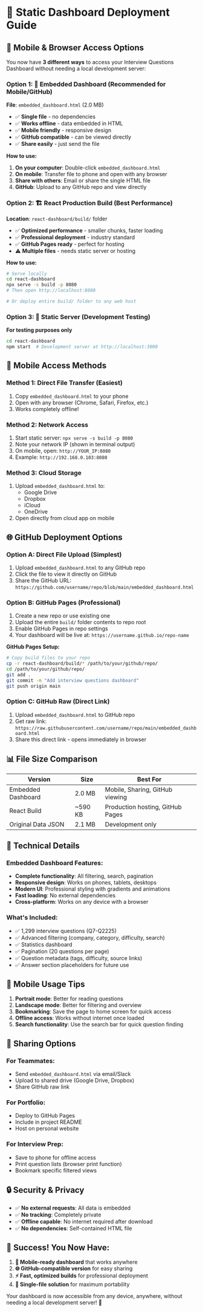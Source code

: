 # 🚀 Static Dashboard Deployment Guide

## 📱 Mobile & Browser Access Options

You now have **3 different ways** to access your Interview Questions Dashboard without needing a local development server:

### Option 1: 📄 Embedded Dashboard (Recommended for Mobile/GitHub)
**File**: `embedded_dashboard.html` (2.0 MB)
- ✅ **Single file** - no dependencies
- ✅ **Works offline** - data embedded in HTML
- ✅ **Mobile friendly** - responsive design
- ✅ **GitHub compatible** - can be viewed directly
- ✅ **Share easily** - just send the file

**How to use:**
1. **On your computer**: Double-click `embedded_dashboard.html`
2. **On mobile**: Transfer file to phone and open with any browser
3. **Share with others**: Email or share the single HTML file
4. **GitHub**: Upload to any GitHub repo and view directly

### Option 2: 🏗️ React Production Build (Best Performance)
**Location**: `react-dashboard/build/` folder
- ✅ **Optimized performance** - smaller chunks, faster loading
- ✅ **Professional deployment** - industry standard
- ✅ **GitHub Pages ready** - perfect for hosting
- ⚠️ **Multiple files** - needs static server or hosting

**How to use:**
```bash
# Serve locally
cd react-dashboard
npx serve -s build -p 8080
# Then open http://localhost:8080

# Or deploy entire build/ folder to any web host
```

### Option 3: 🔗 Static Server (Development Testing)
**For testing purposes only**
```bash
cd react-dashboard
npm start  # Development server at http://localhost:3000
```

## 📱 Mobile Access Methods

### Method 1: Direct File Transfer (Easiest)
1. Copy `embedded_dashboard.html` to your phone
2. Open with any browser (Chrome, Safari, Firefox, etc.)
3. Works completely offline!

### Method 2: Network Access
1. Start static server: `npx serve -s build -p 8080`
2. Note your network IP (shown in terminal output)
3. On mobile, open: `http://YOUR_IP:8080`
4. Example: `http://192.168.0.103:8080`

### Method 3: Cloud Storage
1. Upload `embedded_dashboard.html` to:
   - Google Drive
   - Dropbox
   - iCloud
   - OneDrive
2. Open directly from cloud app on mobile

## 🌐 GitHub Deployment Options

### Option A: Direct File Upload (Simplest)
1. Upload `embedded_dashboard.html` to any GitHub repo
2. Click the file to view it directly on GitHub
3. Share the GitHub URL: `https://github.com/username/repo/blob/main/embedded_dashboard.html`

### Option B: GitHub Pages (Professional)
1. Create a new repo or use existing one
2. Upload the entire `build/` folder contents to repo root
3. Enable GitHub Pages in repo settings
4. Your dashboard will be live at: `https://username.github.io/repo-name`

**GitHub Pages Setup:**
```bash
# Copy build files to your repo
cp -r react-dashboard/build/* /path/to/your/github/repo/
cd /path/to/your/github/repo/
git add .
git commit -m "Add interview questions dashboard"
git push origin main
```

### Option C: GitHub Raw (Direct Link)
1. Upload `embedded_dashboard.html` to GitHub repo
2. Get raw link: `https://raw.githubusercontent.com/username/repo/main/embedded_dashboard.html`
3. Share this direct link - opens immediately in browser

## 📊 File Size Comparison

| Version | Size | Best For |
|---------|------|----------|
| Embedded Dashboard | 2.0 MB | Mobile, Sharing, GitHub viewing |
| React Build | ~590 KB | Production hosting, GitHub Pages |
| Original Data JSON | 2.1 MB | Development only |

## 🔧 Technical Details

### Embedded Dashboard Features:
- **Complete functionality**: All filtering, search, pagination
- **Responsive design**: Works on phones, tablets, desktops
- **Modern UI**: Professional styling with gradients and animations
- **Fast loading**: No external dependencies
- **Cross-platform**: Works on any device with a browser

### What's Included:
- ✅ 1,299 interview questions (Q7-Q2225)
- ✅ Advanced filtering (company, category, difficulty, search)
- ✅ Statistics dashboard
- ✅ Pagination (20 questions per page)
- ✅ Question metadata (tags, difficulty, source links)
- ✅ Answer section placeholders for future use

## 📱 Mobile Usage Tips

1. **Portrait mode**: Better for reading questions
2. **Landscape mode**: Better for filtering and overview
3. **Bookmarking**: Save the page to home screen for quick access
4. **Offline access**: Works without internet once loaded
5. **Search functionality**: Use the search bar for quick question finding

## 🚀 Sharing Options

### For Teammates:
- Send `embedded_dashboard.html` via email/Slack
- Upload to shared drive (Google Drive, Dropbox)
- Share GitHub raw link

### For Portfolio:
- Deploy to GitHub Pages
- Include in project README
- Host on personal website

### For Interview Prep:
- Save to phone for offline access
- Print question lists (browser print function)
- Bookmark specific filtered views

## 🔒 Security & Privacy

- ✅ **No external requests**: All data is embedded
- ✅ **No tracking**: Completely private
- ✅ **Offline capable**: No internet required after download
- ✅ **No dependencies**: Self-contained HTML file

## 🎯 Success! You Now Have:

1. **📱 Mobile-ready dashboard** that works anywhere
2. **🌐 GitHub-compatible version** for easy sharing
3. **⚡ Fast, optimized builds** for professional deployment
4. **📄 Single-file solution** for maximum portability

Your dashboard is now accessible from any device, anywhere, without needing a local development server! 🎉
